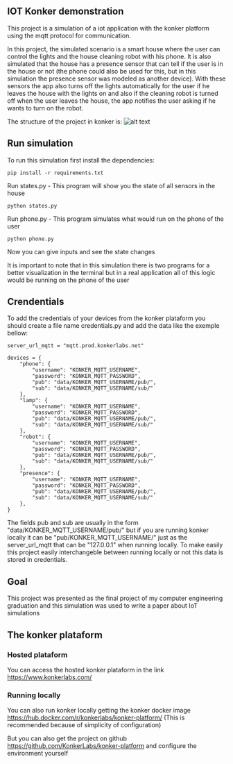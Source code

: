 ## IOT Konker demonstration
This project is a simulation of a iot application with the konker platform using the mqtt protocol for communication.

In this project, the simulated scenario is a smart house where the user can control the lights and the house cleaning robot with his phone. It is also simulated that the house has a presence sensor that can tell if the user is in the house or not (the phone could also be used for this, but in this simulation the presence sensor was modeled as another device). With these sensors the app also turns off the lights automatically for the user if he leaves the house with the lights on and also if the cleaning robot is turned off when the user leaves the house, the app notifies the user asking if he wants to turn on the robot.

The structure of the project in konker is:
![alt text](https://github.com/lucasR23/iot-simulation/blob/main/konkerStructure.png?raw=true)

## Run simulation
To run this simulation first install the dependencies:

    pip install -r requirements.txt

Run states.py - This program will show you the state of all sensors in the house

    python states.py

Run phone.py - This program simulates what would run on the phone of the user
    
    python phone.py

Now you can give inputs and see the state changes

It is important to note that in this simulation there is two programs for a better visualization in the terminal but in a real application all of this logic would be running on the phone of the user

## Crendentials
To add the credentials of your devices from the konker plataform you should create a file name credentials.py and add the data like the exemple bellow:

    server_url_mqtt = "mqtt.prod.konkerlabs.net"

    devices = {
        "phone": {
            "username": "KONKER_MQTT_USERNAME",
            "password": "KONKER_MQTT_PASSWORD",
            "pub": "data/KONKER_MQTT_USERNAME/pub/",
            "sub": "data/KONKER_MQTT_USERNAME/sub/"
        },
        "lamp": {
            "username": "KONKER_MQTT_USERNAME",
            "password": "KONKER_MQTT_PASSWORD",
            "pub": "data/KONKER_MQTT_USERNAME/pub/",
            "sub": "data/KONKER_MQTT_USERNAME/sub/"
        },
        "robot": {
            "username": "KONKER_MQTT_USERNAME",
            "password": "KONKER_MQTT_PASSWORD",
            "pub": "data/KONKER_MQTT_USERNAME/pub/",
            "sub": "data/KONKER_MQTT_USERNAME/sub/"
        },
        "presence": {
            "username": "KONKER_MQTT_USERNAME",
            "password": "KONKER_MQTT_PASSWORD",
            "pub": "data/KONKER_MQTT_USERNAME/pub/",
            "sub": "data/KONKER_MQTT_USERNAME/sub/"
        },
    }

The fields pub and sub are usually in the form "data/KONKER_MQTT_USERNAME/pub/" but if you are running konker locally it can be "pub/KONKER_MQTT_USERNAME/" just as the server_url_mqtt that can be "127.0.0.1" when running locally. To make easily this project easily interchangeble between running locally or not this data is stored in credentials.

## Goal
This project was presented as the final project of my computer engineering graduation and this simulation was used to write a paper about IoT simulations

## The konker plataform
### Hosted plataform
You can access the hosted konker plataform in the link https://www.konkerlabs.com/ 

### Running locally
You can also run konker locally getting the konker docker image https://hub.docker.com/r/konkerlabs/konker-platform/ (This is recommended because of simplicity of configuration)

But you can also get the project on github https://github.com/KonkerLabs/konker-platform and configure the environment yourself
